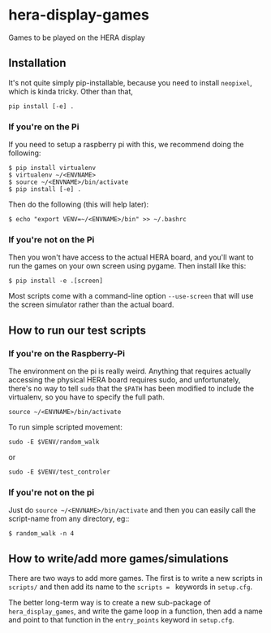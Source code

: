 # hera-display-games
Games to be played on the HERA display

## Installation

It's not quite simply pip-installable, because you need to install `neopixel`,
which is kinda tricky. Other than that,

`pip install [-e] .`

### If you're on the Pi
If you need to setup a raspberry pi with this, we recommend doing the following:

    $ pip install virtualenv
    $ virtualenv ~/<ENVNAME>
    $ source ~/<ENVNAME>/bin/activate
    $ pip install [-e] .

Then do the following (this will help later):

    $ echo "export VENV=~/<ENVNAME>/bin" >> ~/.bashrc

### If you're not on the Pi
Then you won't have access to the actual HERA board, and you'll want to run the games
on your own screen using pygame. Then install like this:

    $ pip install -e .[screen]

Most scripts come with a command-line option `--use-screen` that will use the screen
simulator rather than the actual board.

## How to run our test scripts

### If you're on the Raspberry-Pi
The environment on the pi is really weird.
Anything that requires actually accessing the physical HERA board requires sudo, and
unfortunately, there's no way to tell `sudo` that the `$PATH` has been modified to
include the virtualenv, so you have to specify the full path.

`source ~/<ENVNAME>/bin/activate`

To run simple scripted movement:

`sudo -E $VENV/random_walk`

or

`sudo -E $VENV/test_controler`

### If you're not on the pi
Just do `source ~/<ENVNAME>/bin/activate` and then you can easily call the script-name
from any directory, eg::

`$ random_walk -n 4`

## How to write/add more games/simulations

There are two ways to add more games. The first is to write a new scripts in `scripts/`
and then add its name to the `scripts = ` keywords in `setup.cfg`.

The better long-term way is to create a new sub-package of `hera_display_games`, and
write the game loop in a function, then add a name and point to that function in
the `entry_points` keyword in `setup.cfg`.
